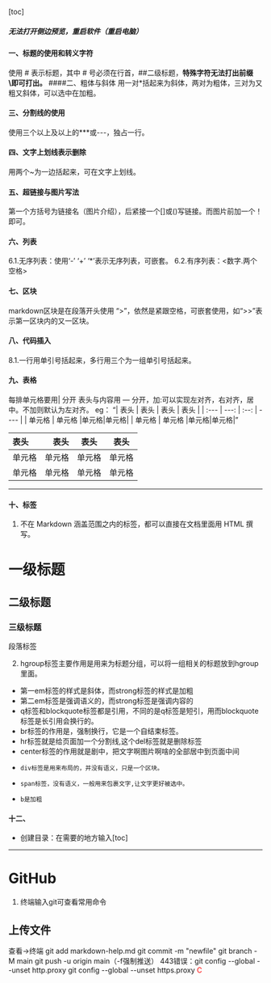 [toc]
##### 无法打开侧边预览，重启软件（重启电脑）
#### 一、标题的使用和转义字符
使用 # 表示标题，其中 # 号必须在行首，##二级标题，**特殊字符无法打出前缀\即可打出。**
####二、粗体与斜体
用一对*括起来为斜体，两对为粗体，三对为又粗又斜体，可以选中在加粗。
#### 三、分割线的使用
使用三个以上及以上的***或---，独占一行。
#### 四、文字上划线表示删除
用两个~为一边括起来，可在文字上划线。
#### 五、超链接与图片写法
第一个方括号为链接名（图片介绍），后紧接一个[]或()写链接。而图片前加一个！即可。
#### 六、列表
6.1.无序列表：使用‘-’ ‘+’ ‘*’表示无序列表，可嵌套。
6.2.有序列表：<数字.两个空格>
#### 七、区块
markdown区块是在段落开头使用 “>”，依然是紧跟空格，可嵌套使用，如“>>”表示第一区块内的又一区块。
#### 八、代码插入
8.1.一行用单引号括起来，多行用三个为一组单引号括起来。
#### 九、表格
每排单元格要用| 分开 表头与内容用 — 分开，加:可以实现左对齐，右对齐，居中。不加则默认为左对齐。
eg：
“|  表头   | 表头  | 表头 | 表头 |
| :---  | ---:  | :--: | ---- |
| 单元格  | 单元格 |单元格|单元格|
| 单元格  | 单元格 |单元格|单元格|”

|  表头   | 表头  | 表头 | 表头 |
| :---  | ---:  | :--: | ---- |
| 单元格  | 单元格 |单元格|单元格|
| 单元格  | 单元格 |单元格|单元格|
***
#### 十、标签
1.  不在 Markdown 涵盖范围之内的标签，都可以直接在文档里面用 HTML 撰写。
<h1>一级标题</h1>
<h2>二级标题</h2> 
<h3>三级标题</h3>
<p>段落标签</p>

2.  hgroup标签主要作用是用来为标题分组，可以将一组相关的标题放到hgroup里面。
+  第一em标签的样式是斜体，而strong标签的样式是加粗
+  第二em标签是强调语义的，而strong标签是强调内容的
+   q标签和blockquote标签都是引用，不同的是q标签是短引，用而blockquote标签是长引用会换行的。
+   br标签的作用是，强制换行，它是一个自结束标签。
+    hr标签就是给页面加一个分割线,这个del标签就是删除标签
+    center标签的作用就是剧中，把文字啊图片啊啥的全部居中到页面中间
+     div标签是用来布局的，并没有语义，只是一个区块。
+     span标签，没有语义，一般用来包裹文字,让文字更好被选中。
+     b是加粗

#### 十二、
+ 创建目录：在需要的地方输入[toc\]
***
# GitHub
1. 终端输入git可查看常用命令
## 上传文件
查看->终端
git add markdown-help.md
git commit -m "newfile"
git branch -M main
git push -u origin main（-f强制推送）
443错误：git config --global --unset http.proxy
        git config --global --unset https.proxy
        <font color='red'> C </font>